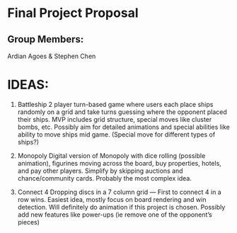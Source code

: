 # Final Project Proposal

## Group Members:

Ardian Agoes & Stephen Chen

# IDEAS:

1. Battleship 
2 player turn-based game where users each place ships randomly on a grid and take turns guessing where the opponent placed their ships. MVP includes grid structure, special moves like cluster bombs, etc. Possibly aim for detailed animations and special abilities like ability to move ships mid game. (Special move for different types of ships?)

2. Monopoly
Digital version of Monopoly with dice rolling (possible animation), figurines moving across the board, buy properties, hotels, and pay other players. Simplify by skipping auctions and chance/community cards. Probably the most complex idea. 

3. Connect 4
Dropping discs in a 7 column grid — First to connect 4 in a row wins. Easiest idea, mostly focus on board rendering and win detection. Will definitely do animation if this project is chosen. Possibly add new features like power-ups (ie remove one of the opponent’s pieces)

